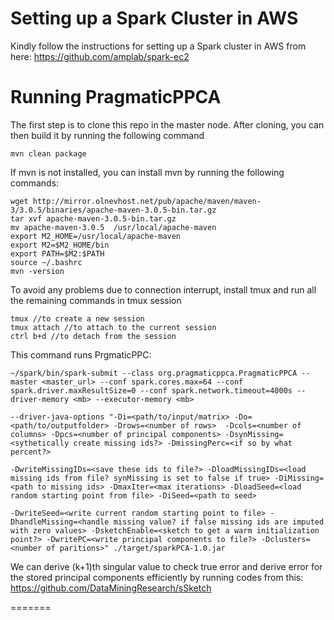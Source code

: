 Setting up a Spark Cluster in AWS
================================
Kindly follow the instructions for setting up a Spark cluster in AWS from here: https://github.com/amplab/spark-ec2

Running PragmaticPPCA 
======================

The first step is to clone this repo in the master node. After cloning, you can then build it by running the following command
```
mvn clean package
```
If mvn is not installed, you can install mvn by running the following commands:
```
wget http://mirror.olnevhost.net/pub/apache/maven/maven-3/3.0.5/binaries/apache-maven-3.0.5-bin.tar.gz
tar xvf apache-maven-3.0.5-bin.tar.gz
mv apache-maven-3.0.5  /usr/local/apache-maven
export M2_HOME=/usr/local/apache-maven
export M2=$M2_HOME/bin 
export PATH=$M2:$PATH
source ~/.bashrc
mvn -version
```

To avoid any problems due to connection interrupt, install tmux and run all the remaining commands in tmux session
```sudo yum install tmux
tmux //to create a new session
tmux attach //to attach to the current session
ctrl b+d //to detach from the session
```
This command runs PrgmaticPPC:

```
~/spark/bin/spark-submit --class org.pragmaticppca.PragmaticPPCA --master <master_url> --conf spark.cores.max=64 --conf spark.driver.maxResultSize=0 --conf spark.network.timeout=4000s --driver-memory <mb> --executor-memory <mb> 

--driver-java-options "-Di=<path/to/input/matrix> -Do=<path/to/outputfolder> -Drows=<number of rows>  -Dcols=<number of columns> -Dpcs=<number of principal components> -DsynMissing=<sythetically create missing ids?> -DmissingPerc=<if so by what percent?> 

-DwriteMissingIDs=<save these ids to file?> -DloadMissingIDs=<load missing ids from file? synMissing is set to false if true> -DiMissing=<path to missing ids> -DmaxIter=<max iterations> -DloadSeed=<load random starting point from file> -DiSeed=<path to seed> 

-DwriteSeed=<write current random starting point to file> -DhandleMissing=<handle missing value? if false missing ids are imputed with zero values> -DsketchEnable=<sketch to get a warm initialization point?> -DwritePC=<write principal components to file?> -Dclusters=<number of paritions>" ./target/sparkPCA-1.0.jar
```

We can derive (k+1)th singular value to check true error and derive error for the stored principal components efficiently by running codes from this: https://github.com/DataMiningResearch/sSketch


=======


